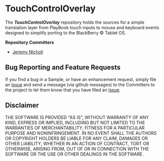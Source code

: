 # TouchControlOverlay

The _**TouchControlOverlay**_ repository holds the sources for a simple translation layer from PlayBook touch inputs to mouse and keyboard events designed to simplify porting to the BlackBerry © Tablet OS.


**Repository Committers** 

* [Jeremy Nicholl](https://github.com/jnicholl)


## Bug Reporting and Feature Requests

If you find a bug in a Sample, or have an enhancement request, simply file an [Issue](https://github.com/blackberry/TouchControlOverlay/issues) and send a message (via github messages) to the Committers to the project to let them know that you have filed an [Issue](https://github.com/blackberry/TouchControlOverlay/issues).

## Disclaimer

THE SOFTWARE IS PROVIDED "AS IS", WITHOUT WARRANTY OF ANY KIND, EXPRESS OR IMPLIED, INCLUDING BUT NOT LIMITED TO THE WARRANTIES OF MERCHANTABILITY, FITNESS FOR A PARTICULAR PURPOSE AND NONINFRINGEMENT. IN NO EVENT SHALL THE AUTHORS OR COPYRIGHT HOLDERS BE LIABLE FOR ANY CLAIM, DAMAGES OR OTHER LIABILITY, WHETHER IN AN ACTION OF CONTRACT, TORT OR OTHERWISE, ARISING FROM, OUT OF OR IN CONNECTION WITH THE SOFTWARE OR THE USE OR OTHER DEALINGS IN THE SOFTWARE.

